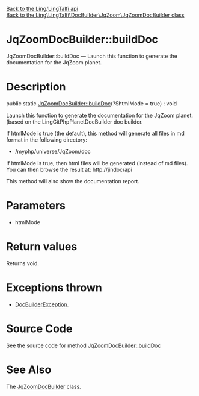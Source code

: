[Back to the Ling/LingTalfi api](https://github.com/lingtalfi/LingTalfi/blob/master/doc/api/Ling/LingTalfi.md)<br>
[Back to the Ling\LingTalfi\DocBuilder\JqZoom\JqZoomDocBuilder class](https://github.com/lingtalfi/LingTalfi/blob/master/doc/api/Ling/LingTalfi/DocBuilder/JqZoom/JqZoomDocBuilder.md)


JqZoomDocBuilder::buildDoc
================



JqZoomDocBuilder::buildDoc — Launch this function to generate the documentation for the JqZoom planet.




Description
================


public static [JqZoomDocBuilder::buildDoc](https://github.com/lingtalfi/LingTalfi/blob/master/doc/api/Ling/LingTalfi/DocBuilder/JqZoom/JqZoomDocBuilder/buildDoc.md)(?$htmlMode = true) : void




Launch this function to generate the documentation for the JqZoom planet.
(based on the LingGitPhpPlanetDocBuilder doc builder.

If htmlMode is true (the default),
this method will generate all files in md format in the following directory:

- /myphp/universe/JqZoom/doc



If htmlMode is true,
then html files will be generated (instead of md files).
You can then browse the result at: http://jindoc/api



This method will also show the documentation report.




Parameters
================


- htmlMode

    


Return values
================

Returns void.


Exceptions thrown
================

- [DocBuilderException](https://github.com/lingtalfi/DocTools/blob/master/doc/api/Ling/DocTools/Exception/DocBuilderException.md).&nbsp;







Source Code
===========
See the source code for method [JqZoomDocBuilder::buildDoc](https://github.com/lingtalfi/LingTalfi/blob/master/DocBuilder/JqZoom/JqZoomDocBuilder.php#L45-L206)


See Also
================

The [JqZoomDocBuilder](https://github.com/lingtalfi/LingTalfi/blob/master/doc/api/Ling/LingTalfi/DocBuilder/JqZoom/JqZoomDocBuilder.md) class.



